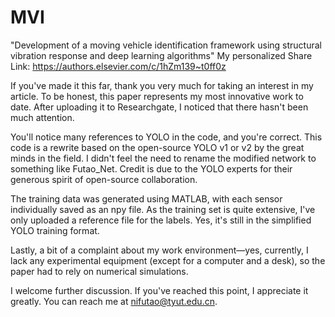 # MVI
"Development of a moving vehicle identification framework using structural vibration response and deep learning algorithms"
My personalized Share Link:
https://authors.elsevier.com/c/1hZm139~t0ff0z

If you've made it this far, thank you very much for taking an interest in my article. To be honest, this paper represents my most innovative work to date. After uploading it to Researchgate, I noticed that there hasn't been much attention.

You'll notice many references to YOLO in the code, and you're correct. This code is a rewrite based on the open-source YOLO v1 or v2 by the great minds in the field. I didn't feel the need to rename the modified network to something like Futao_Net. Credit is due to the YOLO experts for their generous spirit of open-source collaboration.

The training data was generated using MATLAB, with each sensor individually saved as an npy file. As the training set is quite extensive, I've only uploaded a reference file for the labels. Yes, it's still in the simplified YOLO training format.

Lastly, a bit of a complaint about my work environment—yes, currently, I lack any experimental equipment (except for a computer and a desk), so the paper had to rely on numerical simulations.

I welcome further discussion. If you've reached this point, I appreciate it greatly. You can reach me at nifutao@tyut.edu.cn.



